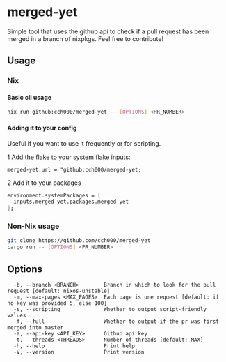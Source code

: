 # merged-yet

Simple tool that uses the github api to check if a pull request has been merged in a branch of nixpkgs.
Feel free to contribute!

## Usage

### Nix

#### Basic cli usage

```bash
nix run github:cch000/merged-yet -- [OPTIONS] <PR_NUMBER>
```

#### Adding it to your config

Useful if you want to use it frequently or for scripting.

1 Add the flake to your system flake inputs:

`merged-yet.url = "github:cch000/merged-yet;`

2 Add it to your packages

```Nix
environment.systemPackages = [
  inputs.merged-yet.packages.merged-yet
];
```

### Non-Nix usage

```bash
git clone https://github.com/cch000/merged-yet
cargo run -- [OPTIONS] <PR_NUMBER>
```

## Options

```
  -b, --branch <BRANCH>        Branch in which to look for the pull request [default: nixos-unstable]
  -m, --max-pages <MAX_PAGES>  Each page is one request [default: if no key was provided 5, else 100]
  -s, --scripting              Whether to output script-friendly values
  -f, --full                   Whether to output if the pr was first merged into master
  -a, --api-key <API_KEY>      Github api key
  -t, --threads <THREADS>      Number of threads [default: MAX]
  -h, --help                   Print help
  -V, --version                Print version

```
